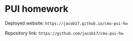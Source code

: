 # PUI homework

Deployed website: `https://jacob17.github.io/cmu-pui-hw`

Repository link: `https://github.com/jacob17/cmu-pui-hw`
